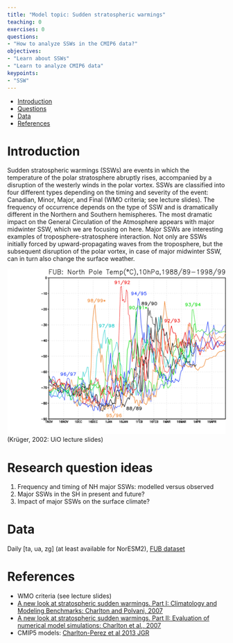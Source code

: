 ```yaml
---
title: "Model topic: Sudden stratospheric warmings"
teaching: 0
exercises: 0
questions:
- "How to analyze SSWs in the CMIP6 data?"
objectives:
- "Learn about SSWs"
- "Learn to analyze CMIP6 data"
keypoints:
- "SSW"
---
```


*   [Introduction](#introduction)
*   [Questions](#research-question-ideas)
*   [Data](#data)
*   [References](#references)


# Introduction
Sudden stratospheric warmings (SSWs) are events in which the temperature of the polar stratosphere abruptly rises, accompanied by a disruption of the westerly winds in the polar vortex. SSWs are classified into four different types depending on the timing and severity of the event: Canadian, Minor, Major, and Final (WMO criteria; see lecture slides). The frequency of occurrence depends on the type of SSW and is dramatically different in the Northern and Southern hemispheres. The most dramatic impact on the General Circulation of the Atmosphere appears with major midwinter SSW, which we are focusing on here.
Major SSWs are interesting examples of troposphere-stratosphere interaction. Not only are SSWs initially forced by upward-propagating waves from the troposphere, but the subsequent disruption of the polar vortex, in case of major midwinter SSW, can in turn also change the surface weather. 

<img src="../fig/ssw_nh.png" width=600>(Krüger, 2002: UiO lecture slides)

# Research question ideas
1. Frequency and timing of NH major SSWs: modelled versus observed
2. Major SSWs in the SH in present and future?
3. Impact of major SSWs on the surface climate?

# Data
Daily [ta, ua, zg] (at least available for NorESM2), [FUB dataset](https://www.geo.fu-berlin.de/en/met/ag/strat/produkte/northpole/index.html)

# References
- WMO criteria (see lecture slides)
- [A new look at stratospheric sudden warmings. Part I: Climatology and Modeling Benchmarks: Charlton and Polvani, 2007](https://journals.ametsoc.org/view/journals/clim/20/3/jcli3996.1.xml?tab_body=fulltext-display)
- [A new look at stratospheric sudden warmings. Part II: Evaluation of numerical model simulations: Charlton et al., 2007](https://journals.ametsoc.org/view/journals/clim/20/3/jcli3994.1.xml)
- CMIP5 models: [Charlton-Perez et al 2013 JGR](https://agupubs.onlinelibrary.wiley.com/doi/10.1002/jgrd.50125)

